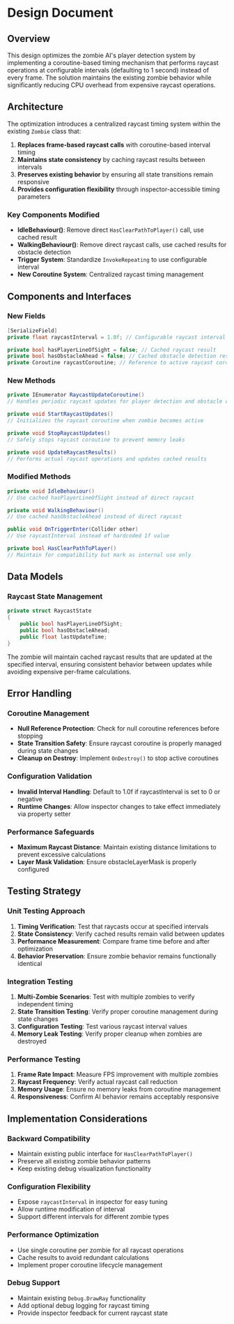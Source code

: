 # Design Document

## Overview

This design optimizes the zombie AI's player detection system by implementing a coroutine-based timing mechanism that performs raycast operations at configurable intervals (defaulting to 1 second) instead of every frame. The solution maintains the existing zombie behavior while significantly reducing CPU overhead from expensive raycast operations.

## Architecture

The optimization introduces a centralized raycast timing system within the existing `Zombie` class that:

1. **Replaces frame-based raycast calls** with coroutine-based interval timing
2. **Maintains state consistency** by caching raycast results between intervals
3. **Preserves existing behavior** by ensuring all state transitions remain responsive
4. **Provides configuration flexibility** through inspector-accessible timing parameters

### Key Components Modified

- **IdleBehaviour()**: Remove direct `HasClearPathToPlayer()` call, use cached result
- **WalkingBehaviour()**: Remove direct raycast calls, use cached results for obstacle detection
- **Trigger System**: Standardize `InvokeRepeating` to use configurable interval
- **New Coroutine System**: Centralized raycast timing management

## Components and Interfaces

### New Fields

```csharp
[SerializeField]
private float raycastInterval = 1.0f; // Configurable raycast interval

private bool hasPlayerLineOfSight = false; // Cached raycast result
private bool hasObstacleAhead = false; // Cached obstacle detection result
private Coroutine raycastCoroutine; // Reference to active raycast coroutine
```

### New Methods

```csharp
private IEnumerator RaycastUpdateCoroutine()
// Handles periodic raycast updates for player detection and obstacle checking

private void StartRaycastUpdates()
// Initializes the raycast coroutine when zombie becomes active

private void StopRaycastUpdates()
// Safely stops raycast coroutine to prevent memory leaks

private void UpdateRaycastResults()
// Performs actual raycast operations and updates cached results
```

### Modified Methods

```csharp
private void IdleBehaviour()
// Use cached hasPlayerLineOfSight instead of direct raycast

private void WalkingBehaviour()
// Use cached hasObstacleAhead instead of direct raycast

public void OnTriggerEnter(Collider other)
// Use raycastInterval instead of hardcoded 1f value

private bool HasClearPathToPlayer()
// Maintain for compatibility but mark as internal use only
```

## Data Models

### Raycast State Management

```csharp
private struct RaycastState
{
    public bool hasPlayerLineOfSight;
    public bool hasObstacleAhead;
    public float lastUpdateTime;
}
```

The zombie will maintain cached raycast results that are updated at the specified interval, ensuring consistent behavior between updates while avoiding expensive per-frame calculations.

## Error Handling

### Coroutine Management
- **Null Reference Protection**: Check for null coroutine references before stopping
- **State Transition Safety**: Ensure raycast coroutine is properly managed during state changes
- **Cleanup on Destroy**: Implement `OnDestroy()` to stop active coroutines

### Configuration Validation
- **Invalid Interval Handling**: Default to 1.0f if raycastInterval is set to 0 or negative
- **Runtime Changes**: Allow inspector changes to take effect immediately via property setter

### Performance Safeguards
- **Maximum Raycast Distance**: Maintain existing distance limitations to prevent excessive calculations
- **Layer Mask Validation**: Ensure obstacleLayerMask is properly configured

## Testing Strategy

### Unit Testing Approach
1. **Timing Verification**: Test that raycasts occur at specified intervals
2. **State Consistency**: Verify cached results remain valid between updates
3. **Performance Measurement**: Compare frame time before and after optimization
4. **Behavior Preservation**: Ensure zombie behavior remains functionally identical

### Integration Testing
1. **Multi-Zombie Scenarios**: Test with multiple zombies to verify independent timing
2. **State Transition Testing**: Verify proper coroutine management during state changes
3. **Configuration Testing**: Test various raycast interval values
4. **Memory Leak Testing**: Verify proper cleanup when zombies are destroyed

### Performance Testing
1. **Frame Rate Impact**: Measure FPS improvement with multiple zombies
2. **Raycast Frequency**: Verify actual raycast call reduction
3. **Memory Usage**: Ensure no memory leaks from coroutine management
4. **Responsiveness**: Confirm AI behavior remains acceptably responsive

## Implementation Considerations

### Backward Compatibility
- Maintain existing public interface for `HasClearPathToPlayer()`
- Preserve all existing zombie behavior patterns
- Keep existing debug visualization functionality

### Configuration Flexibility
- Expose `raycastInterval` in inspector for easy tuning
- Allow runtime modification of interval
- Support different intervals for different zombie types

### Performance Optimization
- Use single coroutine per zombie for all raycast operations
- Cache results to avoid redundant calculations
- Implement proper coroutine lifecycle management

### Debug Support
- Maintain existing `Debug.DrawRay` functionality
- Add optional debug logging for raycast timing
- Provide inspector feedback for current raycast state